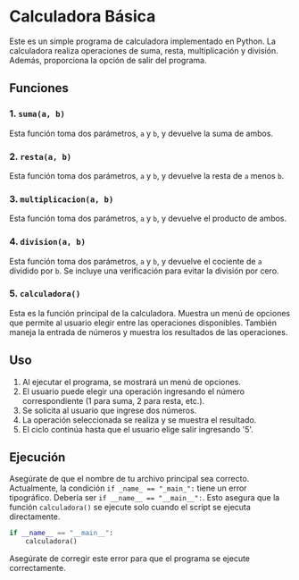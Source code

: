 # Calculadora Básica

Este es un simple programa de calculadora implementado en Python. La calculadora realiza operaciones de suma, resta, multiplicación y división. Además, proporciona la opción de salir del programa.

## Funciones

### 1. `suma(a, b)`

Esta función toma dos parámetros, `a` y `b`, y devuelve la suma de ambos.

### 2. `resta(a, b)`

Esta función toma dos parámetros, `a` y `b`, y devuelve la resta de `a` menos `b`.

### 3. `multiplicacion(a, b)`

Esta función toma dos parámetros, `a` y `b`, y devuelve el producto de ambos.

### 4. `division(a, b)`

Esta función toma dos parámetros, `a` y `b`, y devuelve el cociente de `a` dividido por `b`. Se incluye una verificación para evitar la división por cero.

### 5. `calculadora()`

Esta es la función principal de la calculadora. Muestra un menú de opciones que permite al usuario elegir entre las operaciones disponibles. También maneja la entrada de números y muestra los resultados de las operaciones.

## Uso

1. Al ejecutar el programa, se mostrará un menú de opciones.
2. El usuario puede elegir una operación ingresando el número correspondiente (1 para suma, 2 para resta, etc.).
3. Se solicita al usuario que ingrese dos números.
4. La operación seleccionada se realiza y se muestra el resultado.
5. El ciclo continúa hasta que el usuario elige salir ingresando '5'.

## Ejecución

Asegúrate de que el nombre de tu archivo principal sea correcto. Actualmente, la condición `if _name_ == "_main_":` tiene un error tipográfico. Debería ser `if __name__ == "__main__":`. Esto asegura que la función `calculadora()` se ejecute solo cuando el script se ejecuta directamente.

```python
if __name__ == "__main__":
    calculadora()
```

Asegúrate de corregir este error para que el programa se ejecute correctamente.